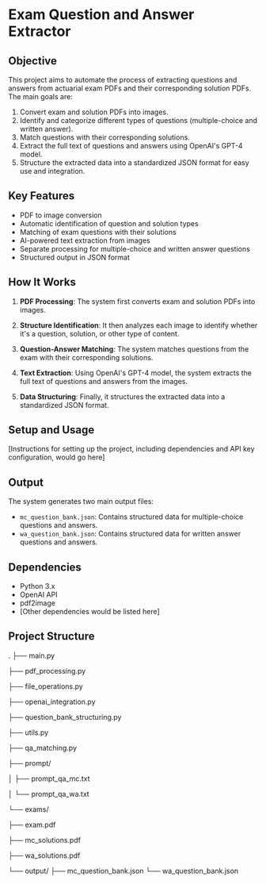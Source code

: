# Exam Question and Answer Extractor

## Objective

This project aims to automate the process of extracting questions and answers from actuarial exam PDFs and their corresponding solution PDFs. The main goals are:

1. Convert exam and solution PDFs into images.
2. Identify and categorize different types of questions (multiple-choice and written answer).
3. Match questions with their corresponding solutions.
4. Extract the full text of questions and answers using OpenAI's GPT-4 model.
5. Structure the extracted data into a standardized JSON format for easy use and integration.

## Key Features

- PDF to image conversion
- Automatic identification of question and solution types
- Matching of exam questions with their solutions
- AI-powered text extraction from images
- Separate processing for multiple-choice and written answer questions
- Structured output in JSON format

## How It Works

1. **PDF Processing**: The system first converts exam and solution PDFs into images.

2. **Structure Identification**: It then analyzes each image to identify whether it's a question, solution, or other type of content.

3. **Question-Answer Matching**: The system matches questions from the exam with their corresponding solutions.

4. **Text Extraction**: Using OpenAI's GPT-4 model, the system extracts the full text of questions and answers from the images.

5. **Data Structuring**: Finally, it structures the extracted data into a standardized JSON format.

## Setup and Usage

[Instructions for setting up the project, including dependencies and API key configuration, would go here]

## Output

The system generates two main output files:
- `mc_question_bank.json`: Contains structured data for multiple-choice questions and answers.
- `wa_question_bank.json`: Contains structured data for written answer questions and answers.

## Dependencies

- Python 3.x
- OpenAI API
- pdf2image
- [Other dependencies would be listed here]

## Project Structure
.
├── main.py

├── pdf_processing.py

├── file_operations.py

├── openai_integration.py

├── question_bank_structuring.py

├── utils.py

├── qa_matching.py

├── prompt/

│ ├── prompt_qa_mc.txt

│ └── prompt_qa_wa.txt

└── exams/

├── exam.pdf

├── mc_solutions.pdf

├── wa_solutions.pdf

└── output/
├── mc_question_bank.json
└── wa_question_bank.json
